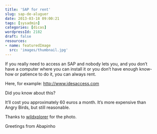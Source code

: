 ```yaml
---
title: 'SAP for rent'
slug: sap-de-aluguer
date: 2013-03-18 09:00:21
tags: [sysadmin]
categories: [dicas]
wordpressId: 2182
draft: false
resources:
- name: featuredImage
  src: 'images/thumbnail.jpg'
---
```

If you really need to access an SAP and nobody lets you, and you don’t have a computer where you can install it or you don’t have enough know-how or patience to do it, you can always rent.

<!--more-->

Here, for example:
<http://www.idesaccess.com>

Did you know about this?

It’ll cost you approximately 60 euros a month. It’s more expensive than Angry Birds, but still reasonable.

Thanks to [wildxplorer][1] for the photo.

Greetings from Abapinho

   [1]: http://www.flickr.com/photos/krayker/2117736371/
